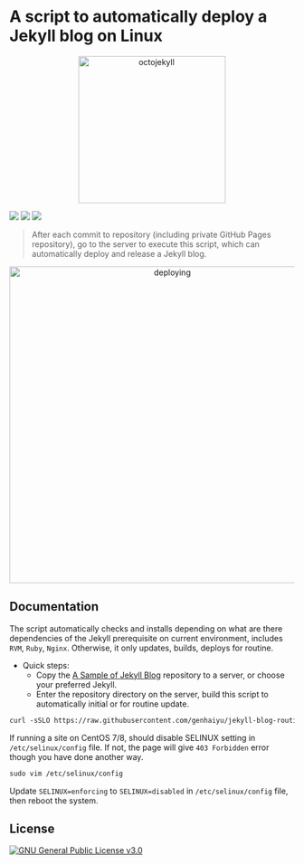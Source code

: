 # A script to automatically deploy a Jekyll blog on Linux

<p align="center"><img src="https://user-images.githubusercontent.com/17850202/264347872-8fd87cae-80dd-4721-b60a-dbc4578eadfc.png" width="260" alt="octojekyll"></p>

[![](https://img.shields.io/github/actions/workflow/status/genhaiyu/jekyll-blog-routine-deploy-script/check-build.yml)](https://github.com/genhaiyu/jekyll-blog-routine-deploy-script/blob/master/.github/workflows/check-build.yml)
[![](https://img.shields.io/badge/CentOS_7%2C_Stream_8_x86%2F64-2aa198?style=flat&logo=github&logoColor=72f54a)]()
[![](https://img.shields.io/badge/Ubuntu_20.04%2C_22.04.2_LTS%2C_23.04_x86%2F64-bb7a02?style=flat&logo=github&logoColor=4e3e51)]()

> After each commit to repository (including private GitHub Pages repository), go to the server to execute this script, which can automatically deploy and release a Jekyll blog.

<p align="center"><img src="https://user-images.githubusercontent.com/17850202/265168014-41ed930f-dd74-4783-8104-c55f638b8338.gif" width="560" alt="deploying"/></p>

## Documentation

The script automatically checks and installs depending on what are there dependencies of the Jekyll prerequisite on current environment, includes `RVM`, `Ruby`, `Nginx`.
Otherwise, it only updates, builds, deploys for routine.

- Quick steps:
    * Copy the [A Sample of Jekyll Blog](https://github.com/genhaiyu/jekyll-example) repository to a server, or choose your preferred Jekyll.
    * Enter the repository directory on the server, build this script to automatically initial or for routine update.

```markdown
curl -sSLO https://raw.githubusercontent.com/genhaiyu/jekyll-blog-routine-deploy-script/master/deploy.sh && chmod a+x deploy.sh && bash deploy.sh
```

If running a site on CentOS 7/8, should disable SELINUX setting in `/etc/selinux/config` file.
If not, the page will give `403 Forbidden` error though you have done another way.

```markdown
sudo vim /etc/selinux/config
```

Update `SELINUX=enforcing` to `SELINUX=disabled` in `/etc/selinux/config` file, then reboot the system.

## License

[![GNU General Public License v3.0](https://img.shields.io/github/license/genhaiyu/jekyll-blog-routine-deploy-script)](https://github.com/genhaiyu/jekyll-blog-routine-deploy-script/blob/master/LICENSE)
